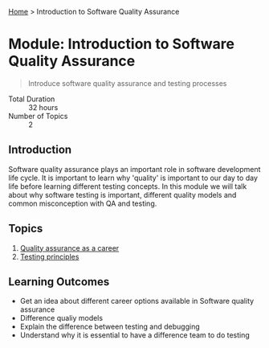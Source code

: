 [Home](../README.md) > Introduction to Software Quality Assurance

# Module: Introduction to Software Quality Assurance

> Introduce software quality assurance and testing processes 

<dl>
<dt>Total Duration</dt>
<dd>32 hours</dd>
<dt>Number of Topics</dt>
<dd>2</dd>
</dl>

## Introduction

Software quality assurance plays an important role in software development life cycle. It is important to learn why 'quality' is important to our day to day life before learning different testing concepts. In this module we will talk about why software testing is important, different quality models and common misconception with QA and testing.

## Topics

1. [Quality assurance as a career](./01-topic-a.md)
2. [Testing principles](./01-topic-a.md)


## Learning Outcomes

- Get an idea about different career options available in Software quality assurance 
- Difference qualiy models
- Explain the difference between testing and debugging
- Understand why it is essential to have a difference team to do testing

